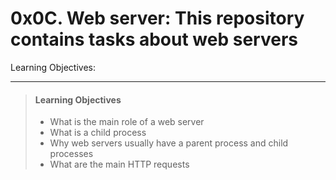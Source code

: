 0x0C. Web server: This repository contains tasks about web servers
==================================================================

Learning Objectives:
_ _ _ _ _ _ _ _ _ _ _

> #### Learning Objectives
>
> - What is the main role of a web server
> - What is a child process
> - Why web servers usually have a parent process and child processes
> - What are the main HTTP requests
>  
